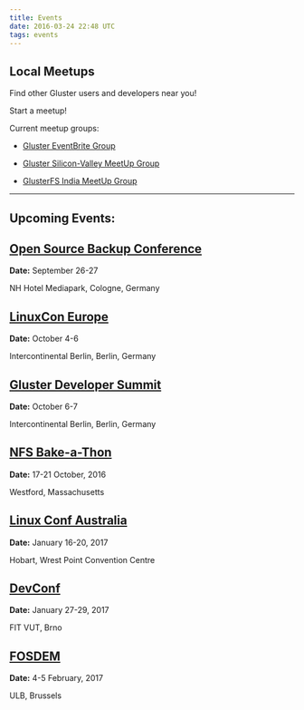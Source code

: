 ```yaml
---
title: Events
date: 2016-03-24 22:48 UTC
tags: events
---
```

Local Meetups
------------
Find other Gluster users and developers near you!


Start a meetup!

Current meetup groups:



* [Gluster EventBrite Group](http://gluster.eventbrite.com/)


* [Gluster Silicon-Valley MeetUp Group](http://www.meetup.com/GlusterFS-Silicon-Valley/)


* [GlusterFS India MeetUp Group](http://www.meetup.com/glusterfs-India/)

---------


Upcoming Events:
------------

[Open Source Backup Conference](http://osbconf.org)
-------------
<b>Date:</b> September 26-27

NH Hotel Mediapark, Cologne, Germany


[LinuxCon Europe](http://events.linuxfoundation.org/events/linuxcon-europe)
-------------
<b>Date:</b> October 4-6

Intercontinental Berlin, Berlin, Germany


[Gluster Developer Summit](/events/summit2016/)
-------------
<b>Date:</b> October 6-7

Intercontinental Berlin, Berlin, Germany


[NFS Bake-a-Thon](http://nfsv4bat.org)
-------------
<b>Date:</b>  17-21 October, 2016

Westford, Massachusetts


[Linux Conf Australia](https://hobart.lca2017.org/)
-------------
<b>Date:</b> January 16-20, 2017

Hobart, Wrest Point Convention Centre


[DevConf](http://devconf.cz/)
-------------
<b>Date:</b> January 27-29, 2017

FIT VUT, Brno


[FOSDEM](https://fosdem.org/2017/)
-------------
<b>Date:</b> 4-5 February, 2017

ULB, Brussels



